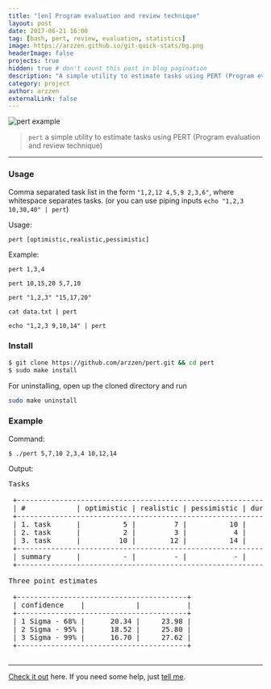 ```yaml
---
title: "[en] Program evaluation and review technique"
layout: post
date: 2017-06-21 16:00
tag: [bash, pert, review, evaluation, statistics]
image: https://arzzen.github.io/git-quick-stats/bg.png
headerImage: false
projects: true
hidden: true # don't count this post in blog pagination
description: "A simple utility to estimate tasks using PERT (Program evaluation and review technique)"
category: project
author: arzzen
externalLink: false
---
```


![pert example](https://cloud.githubusercontent.com/assets/6382002/13582789/8205bac0-e4ae-11e5-9a03-894e32943f30.gif)

> `pert` a simple utility to estimate tasks using PERT (Program evaluation and review technique)

---
### Usage

Comma separated task list in the form `"1,2,12 4,5,9 2,3,6"`, where whitespace separates tasks.
(or you can use piping inputs `echo "1,2,3 10,30,40" | pert`)

Usage: 

`pert [optimistic,realistic,pessimistic]`

Example:

`pert 1,3,4`

`pert 10,15,20 5,7,10`

`pert "1,2,3" "15,17,20"`

`cat data.txt | pert`

`echo "1,2,3 9,10,14" | pert`


### Install

```bash
$ git clone https://github.com/arzzen/pert.git && cd pert
$ sudo make install
```

For uninstalling, open up the cloned directory and run

```bash
sudo make uninstall
```

### Example

Command:

`$ ./pert 5,7,10 2,3,4 10,12,14`

Output:
<pre>
Tasks

 +--------------------------------------------------------------------------------------+
 | #            | optimistic | realistic | pessimistic | duration |     risk | variance |
 +--------------------------------------------------------------------------------------+
 | 1. task      |          5 |         7 |          10 |     7.16 |     0.83 |     0.68 |
 | 2. task      |          2 |         3 |           4 |     3.00 |     0.33 |     0.10 |
 | 3. task      |         10 |        12 |          14 |    12.00 |     0.66 |     0.43 |
 +--------------------------------------------------------------------------------------+
 | summary      |          - |         - |           - |    22.16 |     1.82 |     1.21 |
 +--------------------------------------------------------------------------------------+

Three point estimates

 +----------------------------------------+
 | confidence    |            |           |
 +----------------------------------------+
 | 1 Sigma - 68% |      20.34 |     23.98 |
 | 2 Sigma - 95% |      18.52 |     25.80 |
 | 3 Sigma - 99% |      16.70 |     27.62 |
 +----------------------------------------+
 </pre>


---

[Check it out](https://github.com/arzzen/pert/) here.
If you need some help, just [tell me](https://github.com/arzzen/pert/issues).
